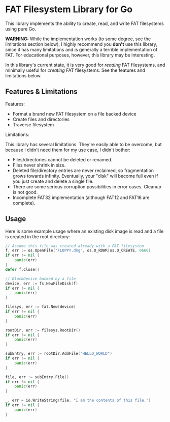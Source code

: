 # FAT Filesystem Library for Go

This library implements the ability to create, read, and write
FAT filesystems using pure Go.

**WARNING:** While the implementation works (to some degree, see the
limitations section below), I highly recommend you **don't** use this
library, since it has many limitations and is generally a terrible
implementation of FAT. For educational purposes, however, this library
may be interesting.

In this library's current state, it is very good for _reading_ FAT
filesystems, and minimally useful for _creating_ FAT filesystems. See
the features and limitations below.

## Features & Limitations

Features:

* Format a brand new FAT filesystem on a file backed device
* Create files and directories
* Traverse filesystem

Limitations:

This library has several limitations. They're easily able to be overcome,
but because I didn't need them for my use case, I didn't bother:

* Files/directories cannot be deleted or renamed.
* Files never shrink in size.
* Deleted file/directory entries are never reclaimed, so fragmentation
  grows towards infinity. Eventually, your "disk" will become full even
  if you just create and delete a single file.
* There are some serious corruption possibilities in error cases. Cleanup
  is not good.
* Incomplete FAT32 implementation (although FAT12 and FAT16 are complete).

## Usage

Here is some example usage where an existing disk image is read and
a file is created in the root directory:

```go
// Assume this file was created already with a FAT filesystem
f, err := os.OpenFile("FLOPPY.dmg", os.O_RDWR|os.O_CREATE, 0666)
if err != nil {
	panic(err)
}
defer f.Close()

// BlockDevice backed by a file
device, err := fs.NewFileDisk(f)
if err != nil {
	panic(err)
}

filesys, err := fat.New(device)
if err != nil {
	panic(err)
}

rootDir, err := filesys.RootDir()
if err != nil {
	panic(err)
}

subEntry, err := rootDir.AddFile("HELLO_WORLD")
if err != nil {
	panic(err)
}

file, err := subEntry.File()
if err != nil {
	panic(err)
}

_, err = io.WriteString(file, "I am the contents of this file.")
if err != nil {
	panic(err)
}
```
